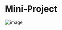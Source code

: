 # Mini-Project
![image](https://github.com/Hiren1604/Mini-Project/assets/161607479/7c30f5a9-586a-4d61-aaaa-1c170ce9484a)
